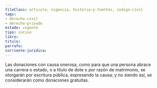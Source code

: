 ```yaml
---
fileClass: articulo, vigencia, historia-y-fuentes, codigo-civil
tags:
- derecho-civil
- derecho-privado
estado: vigente
tipo: inciso
libro:
titulo:
parrafo:
corriente-juridica:
---
```

Las donaciones con causa onerosa, como para que una persona abrace una carrera o estado, o a título de dote o por razón de matrimonio, se otorgarán por escritura pública, expresando la causa; y no siendo así, se considerarán como donaciones gratuitas.